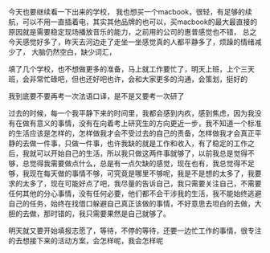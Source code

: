 今天也要继续看一下出来的学校，
我也想买一个macbook，很轻，有足够的续航，可以不用一直插着电，其实其他品牌的也可以，买macbook的最大最直接的原因就是需要稳定现场播放音乐的能力，之前用的公司的惠普感觉也不错，
总之今天感觉好多了，昨天去河边走了走坐一坐感觉真的人都平静多了，烦躁的情绪减少了，
大脑仍然空白，缺少词汇，

填了几个学校，也不想做更多的准备，马上就工作要忙了，明天上班，上个三天班，会非常忙碌吧，但也还好吧也许，会和大家更多的沟通，会策划，挺好的

我到底要不要再考一次法语口译，是不是又要考一次研了

过去的时候，每一个我平静下来的时间里，我都会感到内疚，感到焦虑，因为我没有在做有意义的事情，没有在向着考上研究生的方向更近一步，我不知道一个标准的生活应该是怎样的，怎样做我才会不受过去的自己的责备，怎样做我才会真正平静的去做一件事，只做一件事，也许我缺的就是工作和收入，有了稳定的工作之后，我就可以开始自己的生活，所以我只做这两件事就够了，以前我总是觉得不够，总觉得我需要做点什么，总是有一点欠缺的感觉，现在也有，我总觉得不足够，我现在每天做的事情不够，可究竟是哪里不够呢，我是不是想的太多了，我要求的太多了，现在可能好点了吧，我尽量的告诉自己，我只需要关注自己，不需要任何其他的分心事情，没有任何必要，他们都不会干涉我的生活，我不能始终逃避自己的任务，始终在找借口躲避自己真正该做的事情，不好意思去坦白的去做，大胆的去做，那时错的，我只需要果然是自己就够了。

明天就又要开始填报志愿了，等待，不停的等待，还要一边忙工作的事情，很专注的去想接下来的活动方案，会怎样呢，我会怎样呢